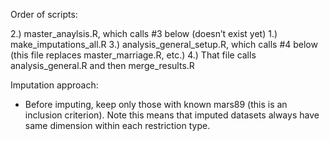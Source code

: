 
Order of scripts:

2.) master_anaylsis.R, which calls #3 below (doesn’t exist yet)
1.) make_imputations_all.R
3.) analysis_general_setup.R, which calls #4 below (this file replaces master_marriage.R, etc.)
4.) That file calls analysis_general.R and then merge_results.R


Imputation approach:
- Before imputing, keep only those with known mars89 (this is an inclusion criterion). Note this means that imputed datasets always have same dimension within each restriction type. 